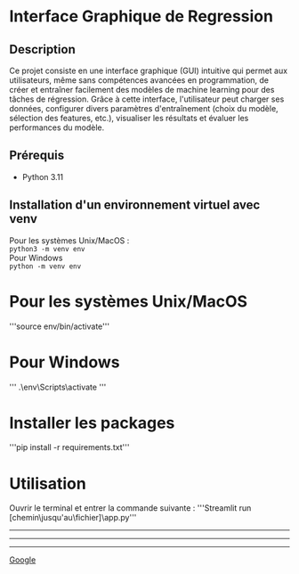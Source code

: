 # Interface Graphique de Regression

## Description
Ce projet consiste en une interface graphique (GUI) intuitive qui permet aux utilisateurs, même sans compétences avancées en programmation, de créer et entraîner facilement des modèles de machine learning pour des tâches de régression. Grâce à cette interface, l'utilisateur peut charger ses données, configurer divers paramètres d'entraînement (choix du modèle, sélection des features, etc.), visualiser les résultats et évaluer les performances du modèle.

## Prérequis
- Python 3.11 

## Installation d'un environnement virtuel avec venv

Pour les systèmes Unix/MacOS :  
```python3 -m venv env```  
Pour Windows  
```python -m venv env```  

# Pour les systèmes Unix/MacOS
'''source env/bin/activate'''

# Pour Windows
'''
.\env\Scripts\activate
'''
# Installer les packages
'''pip install -r requirements.txt'''


# Utilisation 
Ouvrir le terminal et entrer la commande suivante :
'''Streamlit run [chemin\jusqu'au\fichier]\app.py'''

***

---

___

[Google](https://www.google.com)
